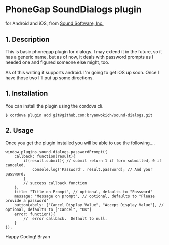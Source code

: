 # PhoneGap SoundDialogs plugin

for Android and iOS, from [Sound Software, Inc.](http://www.sound-software.us)

## 1. Description
This is basic phonegap plugin for dialogs.  I may extend it in the future, so it has a generic name, but as of now, it deals with password prompts as I needed one and figured someone else might, too.  

As of this writing it supports android.  I'm going to get iOS up soon.  Once I have those two I'll put up some directions.


## 1.  Installation 

You can install the plugin using the cordova cli. 
```
$ cordova plugin add git@github.com:bryanwokich/sound-dialogs.git
```

## 2. Usage
Once you get the plugin installed you will be able to use the following....

```
window.plugins.sound.dialogs.passwordPrompt({
    callback: function(result){
        if(result.submit){ // submit return 1 if form submitted, 0 if canceled.
            console.log('Password', result.password); // And your password.
        }
        // success callback function 
    }, 
    title: "Title on Prompt", // optional, defaults to "Password"
    message: "Message on prompt", // optional, defaults to "Please provide a password"
    buttonLabels: ["Cancel Display Value", "Accept Display Value"], // optional, defaults to ["Cancel", "OK"]
    error: function(){
        //  error callback.  Default to null.
    }
});
```
Happy Coding!
Bryan 
